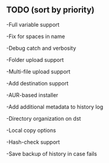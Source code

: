 ## TODO (sort by priority)

-Full variable support

-Fix for spaces in name

-Debug catch and verbosity

-Folder upload support

-Multi-file upload support

-Add destination support

-AUR-based installer

-Add additional metadata to history log

-Directory organization on dst

-Local copy options

-Hash-check support

-Save backup of history in case fails

